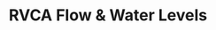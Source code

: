 ---
schema: default
title: RVCA Flow & Water Levels
organization: RVCA
notes: >-
  Access <strong>RVCA Flow and Water Level Information</strong> via interactive
  online graphs.<br><br>The graphs show flow and water level data measured at
  several locations on the Rideau River system. The flow and water level graphs
  are interactive and can be filtered for a desired date range and the user can
  hover over the graph to show the flow and/or water level information at a
  particular date/time.
resources:
  - name: RVCA Flow & Water Levels
    url: 'http://his.rvca.ca/rvcafwl'
    format: html
license: ''
category:
  - Hydrometrics (Stream Flow & Water Level)
maintainer: 'Dave Crossman, RVCA GIS Coordinator'
maintainer_email: <a href=
lastUpdate: <strong>01-15-2018</strong>
---
